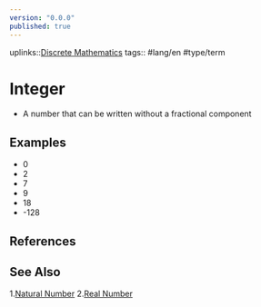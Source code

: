 ```yaml
---
version: "0.0.0"
published: true
---
```

uplinks::[Discrete Mathematics](./Discrete%20Mathematics.md)
tags:: #lang/en #type/term 
# Integer
 - A number that can be written without a fractional component
 
 ## Examples
 - 0
 - 2
 - 7
 - 9
 - 18
 - -128
 
## References

## See Also
1.[Natural Number](./Natural%20Number.md)
2.[Real Number](./Real%20Number.md)
